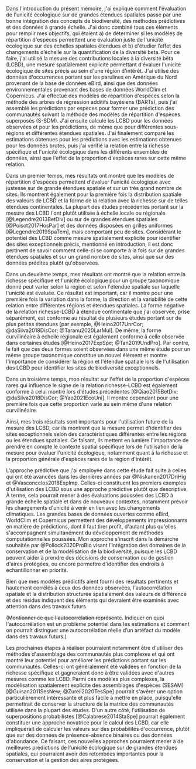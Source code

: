 Dans l'introduction du présent mémoire, j'ai expliqué comment l'évaluation de l'unicité écologique sur de grandes étendues spatiales passe par une bonne intégration des concepts de biodiversité, des méthodes prédictives et des données à grande échelle. J'ai donc combiné tous ces éléments pour remplir mes objectifs,  qui étaient a) de déterminer si les modèles de répartition d'espèces permettent une évaluation juste de l'unicité écologique sur des échelles spatiales étendues et b) d'étudier l’effet des changements d’échelle sur la quantification de la diversité beta. Pour ce faire, j'ai utilisé la mesure des contributions locales à la diversité bêta (LCBD), une mesure spatialement explicite permettant d'évaluer l'unicité écologique de sites précis au sein d'une région d'intérêt. J'ai utilisé des données d'occurrences portant sur les parulines en Amérique du Nord provenant de la base de données eBird, ainsi que des données environnementales provenant des bases de données WorldClim et Copernicus. J'ai effectué des modèles de répartition d'espèces selon la méthode des arbres de régression additifs bayésiens (BARTs), puis j'ai assemblé les prédictions par espèces pour former une prédiction des communautés suivant la méthode des modèles de répartition d'espèces superposés (S-SDM). J'ai ensuite calculé les LCBD pour les données observées et pour les prédictions, de même que pour différentes sous-régions et différentes étendues spatiales. J'ai finalement comparé les estimations obtenues pour les prédictions avec les estimations obtenues pour les données brutes, puis j'ai vérifié la relation entre la richesse spécifique et l'unicité écologique dans les différents ensembles de données, ainsi que l'effet de la proportion d'espèces rares sur cette même relation.

Dans un premier temps, mes résultats ont montré que les modèles de répartition d'espèces permettent d'évaluer l'unicité écologique avec justesse sur de grande étendues spatiale et sur un très grand nombre de sites. Ils montrent également pour la première fois la distribution spatiale des valeurs de LCBD et la forme de la relation avec la richesse sur de telles étendues continentales. La plupart des études précédentes portant sur la mesure des LCBD l'ont plutôt utilisée à échelle locale ou régionale [@Legendre2013BetDiv] ou sur de grandes étendues spatiales [@Poisot2017HosPar] et des données disposées en grilles uniformes [@Legendre2019SpaTem], mais comportant peu de sites. Considérant le potentiel des LCBD comme mesure spatialement explicite pour identifier des sites exceptionnels précis, mentionné en introduction, il est donc pertinent de savoir comment celle-ci se comporte à la fois sur de grandes étendues spatiales et sur un grand nombre de sites, ainsi que sur des données prédites plutôt qu'observées. 

Dans un deuxième temps, mes résultats ont montré que la relation entre la richesse spécifique et l'unicité écologique pour un groupe taxonomique donné peut varier selon la région et selon l'étendue spatiale sur laquelle l'unicité est évaluée. Ce résultat est important, car il montre pour une première fois la variation dans la forme, la direction et la variabilité de cette relation entre différentes régions et étendues spatiales. La forme négative de la relation richesse-LCBD à étendue continentale que j'ai observée, prise séparément, est conforme au résultat de plusieurs études portant sur de plus petites étendues [par exemple, @Heino2017UnrCor; @daSilva2018DisCor; @Taranu2020LarMul]. De même, la forme curvilinéaire à échelle régionale est également conforme à celle observée dans certaines études [@Heino2017ExpSpe; @Tan2019UndPro]. Par contre, le fait que ces deux formes soient observées dans une même étude pour un même groupe taxonomique constitue un nouvel élément et montre l'importance de considérer la région et l'étendue spatiale lors de l'utilisation des LCBD pour identifier les sites de biodiversité exceptionnels.

Dans un troisième temps, mon résultat sur l'effet de la proportion d'espèces rares qui influence le signe de la relation richesse-LCBD est également conforme à celui montré lors d'études précédentes [@Qiao2015BetDiv; @daSilva2018DisCor; @Yao2021EcoUni]. Il montre cependant pour une première fois que cette proportion varie au sein même d'une relation curvilinéaire. 

Ainsi, mes trois résultats sont importants pour l'utilisation future de la mesure des LCBD, car ils montrent que la mesure permet d'identifier des sites exceptionnels selon des caractéristiques différentes entre les régions ou les étendues spatiales. Ce faisant, ils mettent en lumière l'importance de prendre en compte le contexte spatial spécifique lors de l'utilisation de la mesure pour évaluer l'unicité écologique, notamment quant à la richesse et la proportion générale d'espèces rares de la région d'intérêt.

L'approche prédictive que j'ai employée dans cette étude fait suite à celles qui ont été avancées dans les dernières années par @Niskanen2017DriHig et @Vasconcelos2018ExpImp. Celles-ci constituent les premiers exemples d'utilisation des LCBD sous une approche prédictive plutôt que descriptive. À terme, cela pourrait mener à des évaluations poussées des LCBD à grande échelle spatiale et dans de nouveaux contextes, notamment prévoir les changements d'unicité à venir en lien avec les changements climatiques. Les grandes bases de données ouvertes comme eBird, WorldClim et Copernicus permettent des développements impressionnants en matière de prédictions, dont il faut tirer profit, d'autant plus qu'elles s'accompagnent simultanément du développement de méthodes computationnelles poussées. Mon approche s'inscrit dans la démarche souhaitée par @Pollock2020ProBio visant l'intégration des domaines de la conservation et de la modélisation de la biodiversité, puisque les LCBD peuvent aider à prendre des décisions de conservation ou de gestion d'aires protégées, ou encore permettre d'identifier des endroits à échantillonner en priorité. 

Bien que mes modèles prédictifs aient fourni des résultats pertinents et hautement corrélés à ceux des données observées, l'autocorrélation spatiale et la distribution structurée spatialement des valeurs de différence et des résidus indiquent des éléments qui devraient être examinés avec attention dans des travaux futurs. 

(~~Mentionner ce que l'autocorrélation représente~~. Indiquer en quoi l'autocorrélation est un problème potentiel dans les estimations et comment on pourrait distinguer une autocorrélation réelle d’un artéfact du modèle dans des travaux futurs.)

Les prochaines étapes à réaliser pourraient notamment être d'utiliser des méthodes d'assemblage des communautés plus complexes et qui ont montré leur potentiel pour améliorer les prédictions portant sur les communautés. Celles-ci ont généralement été validées en fonction de la richesse spécifique et gagneraient donc à être validées avec d'autres mesures comme les LCBD. Parmi ces modèles plus complexes, la modélisation spatialement explicite des assemblages d'espèces (SESAM) [@Guisan2011SesNew; @Zurell2020TesSpe] pourrait s'avérer une option particulièrement intéressante et plus facile à mettre en place, puisqu'elle permettrait de conserver la structure de la matrice des communautés utilisée dans la plupart des études. D'un autre côté, l'utilisation de superpositions probabilistes [@Calabrese2014StaSpe] pourrait également constituer une approche novatrice pour le calcul des LCBD, car elle impliquerait de calculer les valeurs sur des probabilités d'occurrence, plutôt que sur des données de présence-absence binaires ou des données d'abondance. Ce faisant, ces nouvelles approches pourraient mener à de meilleures prédictions de l'unicité écologique sur de grandes étendues spatiales, qui pourraient avoir des retombées importantes pour la conservation et la gestion des aires protégées.

